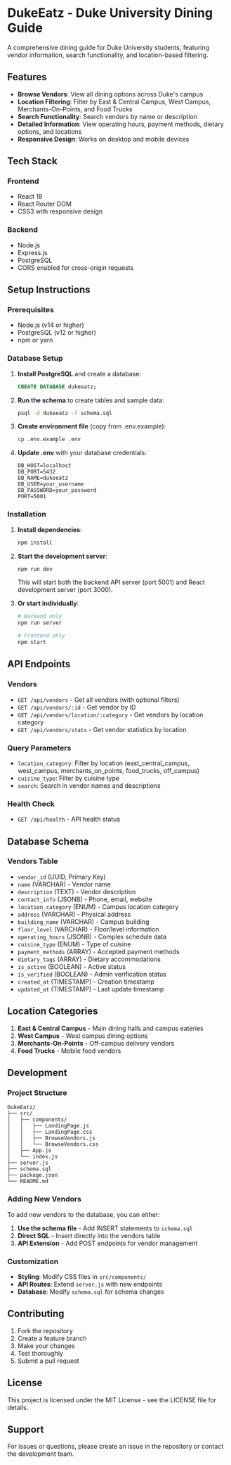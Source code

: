 # DukeEatz - Duke University Dining Guide

A comprehensive dining guide for Duke University students, featuring vendor information, search functionality, and location-based filtering.

## Features

- **Browse Vendors**: View all dining options across Duke's campus
- **Location Filtering**: Filter by East & Central Campus, West Campus, Merchants-On-Points, and Food Trucks
- **Search Functionality**: Search vendors by name or description
- **Detailed Information**: View operating hours, payment methods, dietary options, and locations
- **Responsive Design**: Works on desktop and mobile devices

## Tech Stack

### Frontend
- React 18
- React Router DOM
- CSS3 with responsive design

### Backend
- Node.js
- Express.js
- PostgreSQL
- CORS enabled for cross-origin requests

## Setup Instructions

### Prerequisites
- Node.js (v14 or higher)
- PostgreSQL (v12 or higher)
- npm or yarn

### Database Setup

1. **Install PostgreSQL** and create a database:
   ```sql
   CREATE DATABASE dukeeatz;
   ```

2. **Run the schema** to create tables and sample data:
   ```bash
   psql -d dukeeatz -f schema.sql
   ```

3. **Create environment file** (copy from .env.example):
   ```bash
   cp .env.example .env
   ```

4. **Update .env** with your database credentials:
   ```
   DB_HOST=localhost
   DB_PORT=5432
   DB_NAME=dukeeatz
   DB_USER=your_username
   DB_PASSWORD=your_password
   PORT=5001
   ```

### Installation

1. **Install dependencies**:
   ```bash
   npm install
   ```

2. **Start the development server**:
   ```bash
   npm run dev
   ```
   This will start both the backend API server (port 5001) and React development server (port 3000).

3. **Or start individually**:
   ```bash
   # Backend only
   npm run server
   
   # Frontend only
   npm start
   ```

## API Endpoints

### Vendors
- `GET /api/vendors` - Get all vendors (with optional filters)
- `GET /api/vendors/:id` - Get vendor by ID
- `GET /api/vendors/location/:category` - Get vendors by location category
- `GET /api/vendors/stats` - Get vendor statistics by location

### Query Parameters
- `location_category`: Filter by location (east_central_campus, west_campus, merchants_on_points, food_trucks, off_campus)
- `cuisine_type`: Filter by cuisine type
- `search`: Search in vendor names and descriptions

### Health Check
- `GET /api/health` - API health status

## Database Schema

### Vendors Table
- `vendor_id` (UUID, Primary Key)
- `name` (VARCHAR) - Vendor name
- `description` (TEXT) - Vendor description
- `contact_info` (JSONB) - Phone, email, website
- `location_category` (ENUM) - Campus location category
- `address` (VARCHAR) - Physical address
- `building_name` (VARCHAR) - Campus building
- `floor_level` (VARCHAR) - Floor/level information
- `operating_hours` (JSONB) - Complex schedule data
- `cuisine_type` (ENUM) - Type of cuisine
- `payment_methods` (ARRAY) - Accepted payment methods
- `dietary_tags` (ARRAY) - Dietary accommodations
- `is_active` (BOOLEAN) - Active status
- `is_verified` (BOOLEAN) - Admin verification status
- `created_at` (TIMESTAMP) - Creation timestamp
- `updated_at` (TIMESTAMP) - Last update timestamp

## Location Categories

1. **East & Central Campus** - Main dining halls and campus eateries
2. **West Campus** - West campus dining options
3. **Merchants-On-Points** - Off-campus delivery vendors
4. **Food Trucks** - Mobile food vendors

## Development

### Project Structure
```
DukeEatz/
├── src/
│   ├── components/
│   │   ├── LandingPage.js
│   │   ├── LandingPage.css
│   │   ├── BrowseVendors.js
│   │   └── BrowseVendors.css
│   ├── App.js
│   └── index.js
├── server.js
├── schema.sql
├── package.json
└── README.md
```

### Adding New Vendors

To add new vendors to the database, you can either:

1. **Use the schema file** - Add INSERT statements to `schema.sql`
2. **Direct SQL** - Insert directly into the vendors table
3. **API Extension** - Add POST endpoints for vendor management

### Customization

- **Styling**: Modify CSS files in `src/components/`
- **API Routes**: Extend `server.js` with new endpoints
- **Database**: Modify `schema.sql` for schema changes

## Contributing

1. Fork the repository
2. Create a feature branch
3. Make your changes
4. Test thoroughly
5. Submit a pull request

## License

This project is licensed under the MIT License - see the LICENSE file for details.

## Support

For issues or questions, please create an issue in the repository or contact the development team.
